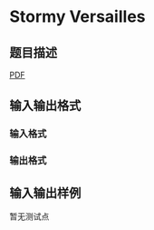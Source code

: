 # Stormy Versailles

## 题目描述

[problemUrl]: https://uva.onlinejudge.org/index.php?option=com_onlinejudge&Itemid=8&category=246&page=show_problem&problem=3580

[PDF](https://uva.onlinejudge.org/external/11/p1139.pdf)

## 输入输出格式

### 输入格式

### 输出格式

## 输入输出样例

暂无测试点

